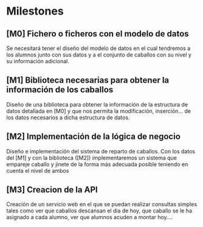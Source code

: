 Milestones
====
[M0] Fichero o ficheros con el modelo de datos
-----
Se necesitará tener el diseño del modelo de datos en el cual tendremos a los alumnos junto con sus datos y a el conjunto de caballos con su nivel y su información adicional.

[M1] Biblioteca necesarias para obtener la información de los caballos
-----
Diseño de una biblioteca para obtener la información de la estructura de datos detallada en [M0] y que nos permita la modificación, inserción... de los datos necesarios a dicha estructura de datos.

[M2] Implementación de la lógica de negocio
-----
Diseño e implementación del sistema de reparto de caballos. Con los datos del [M1] y con la biblioteca ([M2]) implementaremos un sistema que empareje caballo y jinete de la forma más adecuada posible teniendo en cuenta el nivel de ambos

[M3] Creacion de la API
-----
Creación de un servicio web en el que se puedan realizar consultas simples tales como ver que caballos descansan el dia de hoy, que caballo se le ha asignado a cada alumno, ver que alumnos acuden a montar hoy....
